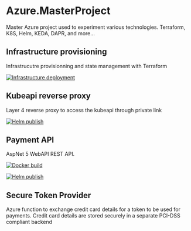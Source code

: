 # Azure.MasterProject
Master Azure project used to experiment various technologies. Terraform, K8S, Helm, KEDA, DAPR, and more...


## Infrastructure provisioning

Infrastrucutre provisionning and state management with Terraform

[![Infrastructure deployment](https://github.com/rbickel/Azure.MasterProject/actions/workflows/infrastructure-provisioning.yml/badge.svg)](https://github.com/rbickel/Azure.MasterProject/actions/workflows/infrastructure-provisioning.yml)

## Kubeapi reverse proxy

Layer 4 reverse proxy to access the kubeapi through private link

[![Helm publish](https://github.com/rbickel/AKS.MasterProject/actions/workflows/kubeapi-reverseproxy-chart-publish.yml/badge.svg)](https://github.com/rbickel/AKS.MasterProject/actions/workflows/kubeapi-reverseproxy-chart-publish.yml)


## Payment API

AspNet 5 WebAPI REST API.

[![Docker build](https://github.com/rbickel/AKS.MasterProject/actions/workflows/paymentapi-docker-build-and-publish.yml/badge.svg)](https://github.com/rbickel/AKS.MasterProject/actions/workflows/paymentapi-docker-build-and-publish.yml)

[![Helm publish](https://github.com/rbickel/AKS.MasterProject/actions/workflows/paymentapi-chart-publish.yml/badge.svg)](https://github.com/rbickel/AKS.MasterProject/actions/workflows/paymentapi-chart-publish.yml)

## Secure Token Provider

Azure function to exchange credit card details for a token to be used for payments. Credit card details are stored securely in a separate PCI-DSS compliant backend
